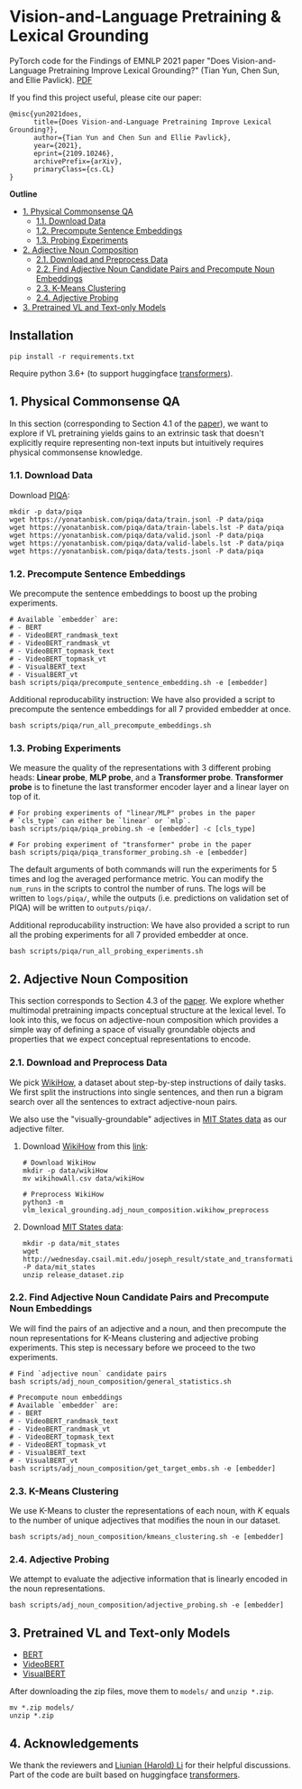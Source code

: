# Vision-and-Language Pretraining & Lexical Grounding
  PyTorch code for the Findings of EMNLP 2021 paper "Does Vision-and-Language Pretraining Improve Lexical Grounding?" (Tian Yun, Chen Sun, and Ellie Pavlick). [PDF](https://arxiv.org/abs/2109.10246)

  If you find this project useful, please cite our paper:
  ```
  @misc{yun2021does,
        title={Does Vision-and-Language Pretraining Improve Lexical Grounding?}, 
        author={Tian Yun and Chen Sun and Ellie Pavlick},
        year={2021},
        eprint={2109.10246},
        archivePrefix={arXiv},
        primaryClass={cs.CL}
  }
  ```

**Outline**
* [1. Physical Commonsense QA](#1-physical-commonsense-qa)
  * [1.1. Download Data](#11-download-data)
  * [1.2. Precompute Sentence Embeddings](#12-precompute-sentence-embeddings)
  * [1.3. Probing Experiments](#13-probing-experiments)
* [2. Adjective Noun Composition](#2-adjective-noun-composition)
  * [2.1. Download and Preprocess Data](#21-download-and-preprocess-data)
  * [2.2. Find Adjective Noun Candidate Pairs and Precompute Noun Embeddings](#22-find-adjective-noun-candidate-pairs-and-precompute-noun-embeddings)
  * [2.3. K-Means Clustering](#23-k-means-clustering)
  * [2.4. Adjective Probing](#24-adjective-probing)
* [3. Pretrained VL and Text-only Models](#3-pretrained-vl-and-text-only-models)

## Installation
  ```shell script
  pip install -r requirements.txt
  ```
  Require python 3.6+ (to support huggingface [transformers](https://github.com/huggingface/transformers)).

## 1. Physical Commonsense QA
  In this section (corresponding to Section 4.1 of the [paper](https://arxiv.org/pdf/2109.10246.pdf)), we want to explore if VL pretraining yields gains to an extrinsic task that doesn't explicitly require representing non-text inputs but intuitively requires physical commonsense knowledge.

### 1.1. Download Data
  Download [PIQA](https://yonatanbisk.com/piqa/):
  ```shell script
  mkdir -p data/piqa
  wget https://yonatanbisk.com/piqa/data/train.jsonl -P data/piqa
  wget https://yonatanbisk.com/piqa/data/train-labels.lst -P data/piqa
  wget https://yonatanbisk.com/piqa/data/valid.jsonl -P data/piqa
  wget https://yonatanbisk.com/piqa/data/valid-labels.lst -P data/piqa
  wget https://yonatanbisk.com/piqa/data/tests.jsonl -P data/piqa
  ```
  
### 1.2. Precompute Sentence Embeddings
  We precompute the sentence embeddings to boost up the probing experiments.
  ```shell script
  # Available `embedder` are:
  # - BERT
  # - VideoBERT_randmask_text
  # - VideoBERT_randmask_vt
  # - VideoBERT_topmask_text
  # - VideoBERT_topmask_vt
  # - VisualBERT_text
  # - VisualBERT_vt
  bash scripts/piqa/precompute_sentence_embedding.sh -e [embedder]
  ```
  Additional reproducability instruction: We have also provided a script to precompute the sentence embeddings for all 7 provided embedder at once.
  ```shell script
  bash scripts/piqa/run_all_precompute_embeddings.sh
  ```

### 1.3. Probing Experiments
  We measure the quality of the representations with 3 different probing heads: **Linear probe**, **MLP probe**, and a **Transformer probe**. **Transformer probe** is to finetune the last transformer encoder layer and a linear layer on top of it. 
  ```shell script
  # For probing experiments of "linear/MLP" probes in the paper
  # `cls_type` can either be `linear` or `mlp`.
  bash scripts/piqa/piqa_probing.sh -e [embedder] -c [cls_type]
  
  # For probing experiment of "transformer" probe in the paper
  bash scripts/piqa/piqa_transformer_probing.sh -e [embedder]
  ```
  The default arguments of both commands will run the experiments for 5 times and log the averaged performance metric. You can modify the `num_runs` in the scripts to control the number of runs. The logs will be written to `logs/piqa/`, while the outputs (i.e. predictions on validation set of PIQA) will be written to `outputs/piqa/`.

  Additional reproducability instruction: We have also provided a script to run all the probing experiments for all 7 provided embedder at once.
  ```shell script
  bash scripts/piqa/run_all_probing_experiments.sh
  ```

## 2. Adjective Noun Composition
  This section corresponds to Section 4.3 of the [paper](https://arxiv.org/pdf/2109.10246.pdf). We explore whether multimodal pretraining impacts conceptual structure at the lexical level. To look into this, we focus on adjective-noun composition which provides a simple way of defining a space of visually groundable objects and properties that we expect conceptual representations to encode.

### 2.1. Download and Preprocess Data
  We pick [WikiHow](https://github.com/mahnazkoupaee/WikiHow-Dataset), a dataset about step-by-step instructions of daily tasks. We first split the instructions into single sentences, and then run a bigram search over all the sentences to extract adjective-noun pairs.

  We also use the "visually-groundable" adjectives in [MIT States data](http://web.mit.edu/phillipi/Public/states_and_transformations/index.html) as our adjective filter. 

  1. Download [WikiHow](https://github.com/mahnazkoupaee/WikiHow-Dataset) from this [link](https://ucsb.app.box.com/s/ap23l8gafpezf4tq3wapr6u8241zz358):
      ```shell script
      # Download WikiHow
      mkdir -p data/wikiHow
      mv wikihowAll.csv data/wikiHow

      # Preprocess WikiHow
      python3 -m vlm_lexical_grounding.adj_noun_composition.wikihow_preprocess
      ```
  2. Download [MIT States data](http://web.mit.edu/phillipi/Public/states_and_transformations/index.html):
      ```shell script
      mkdir -p data/mit_states
      wget http://wednesday.csail.mit.edu/joseph_result/state_and_transformation/release_dataset.zip -P data/mit_states
      unzip release_dataset.zip
      ```

### 2.2. Find Adjective Noun Candidate Pairs and Precompute Noun Embeddings
  We will find the pairs of an adjective and a noun, and then precompute the noun representations for K-Means clustering and adjective probing experiments. This step is necessary before we proceed to the two experiments.
  ```shell script
  # Find `adjective noun` candidate pairs
  bash scripts/adj_noun_composition/general_statistics.sh
  
  # Precompute noun embeddings
  # Available `embedder` are:
  # - BERT
  # - VideoBERT_randmask_text
  # - VideoBERT_randmask_vt
  # - VideoBERT_topmask_text
  # - VideoBERT_topmask_vt
  # - VisualBERT_text
  # - VisualBERT_vt
  bash scripts/adj_noun_composition/get_target_embs.sh -e [embedder]
  ```

### 2.3. K-Means Clustering
  We use K-Means to cluster the representations of each noun, with *K* equals to the number of unique adjectives that modifies the noun in our dataset.
  ```shell script
  bash scripts/adj_noun_composition/kmeans_clustering.sh -e [embedder]
  ```
  
### 2.4. Adjective Probing
  We attempt to evaluate the adjective information that is linearly encoded in the noun representations.
  ```shell script
  bash scripts/adj_noun_composition/adjective_probing.sh -e [embedder]
  ```
  
## 3. Pretrained VL and Text-only Models
  - [BERT](https://drive.google.com/file/d/1mLJsaVBa0yWPrAXUB2b102dK-fuloG_I/view?usp=sharing)
  - [VideoBERT](https://drive.google.com/file/d/1lYoEPlhtDwk32Lpje_98IjQAR3BJ5uCv/view?usp=sharing)
  - [VisualBERT](https://drive.google.com/file/d/1E5shEC54fLJImkyfchwuxNFnbMVBCs1j/view?usp=sharing)

  After downloading the zip files, move them to `models/` and `unzip *.zip`.
  ```shell script
  mv *.zip models/
  unzip *.zip
  ```

## 4. Acknowledgements
  We thank the reviewers and [Liunian (Harold) Li](https://liunian-harold-li.github.io/) for their helpful discussions. Part of the code are built based on huggingface [transformers](https://github.com/huggingface/transformers).

